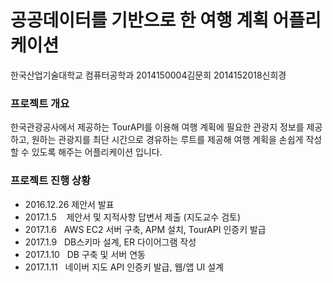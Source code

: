 # 공공데이터를 기반으로 한 여행 계획 어플리케이션 

한국산업기술대학교 컴퓨터공학과
2014150004김문희 2014152018신희경

### 프로젝트 개요

한국관광공사에서 제공하는 TourAPI를 이용해 여행 계획에 필요한 관광지 정보를 제공하고,
원하는 관광지를 최단 시간으로 경유하는 루트를 제공해 여행 계획을 손쉽게 작성할 수 있도록 해주는
어플리케이션 입니다.

### 프로젝트 진행 상황

* 2016.12.26  제안서 발표
* 2017.1.5    제안서 및 지적사항 답변서 제출 (지도교수 검토)
* 2017.1.6    AWS EC2 서버 구축, APM 설치, TourAPI 인증키 발급
* 2017.1.9    DB스키마 설계, ER 다이어그램 작성
* 2017.1.10   DB 구축 및 서버 연동
* 2017.1.11   네이버 지도 API 인증키 발급, 웹/앱 UI 설계

